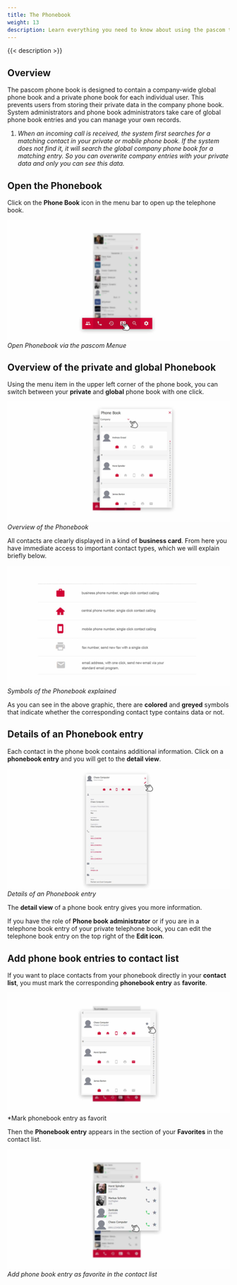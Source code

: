 ```yaml
---
title: The Phonebook
weight: 13
description: Learn everything you need to know about using the pascom telephone book
---
```


 
{{< description >}}


## Overview


The pascom phone book is designed to contain a company-wide global phone book and a private phone book for each individual user. This prevents users from storing their private data in the company phone book. System administrators and phone book administrators take care of global phone book entries and you can manage your own records. 

1. *When an incoming call is received, the system first searches for a matching contact in your private or mobile phone book. If the system does not find it, it will search the global company phone book for a matching entry. So you can overwrite company entries with your private data and only you can see this data.* 

## Open the Phonebook

Click on the **Phone Book** icon in the menu bar to open up the telephone book.

![Open the Phonebook](open_phonebook.jpg)
*Open Phonebook via the pascom Menue*
</br>

## Overview of the private and global Phonebook

Using the menu item in the upper left corner of the phone book, you can switch between your **private** and **global** phone book with one click. 


![Phonebook overview](overview_phonebook.en.jpg)
*Overview of the Phonebook*
</br>

All contacts are clearly displayed in a kind of **business card**. From here you have immediate access to important contact types, which we will explain briefly below. 

![Phonebook symbols](symbols_phonebook.en.jpg)
*Symbols of the Phonebook explained*
</br>

As you can see in the above graphic, there are **colored** and **greyed** symbols that indicate whether the corresponding contact type contains data or not. 

## Details of an Phonebook entry

Each contact in the phone book contains additional information. Click on a **phonebook entry** and you will get to the **detail view**. 

![Phonebookentry details](details_phonebook.en.jpg)
*Details of an Phonebook entry*
</br>

The **detail view** of a phone book entry gives you more information. 

If you have the role of **Phone book administrator** or if you are in a telephone book entry of your private telephone book, you can edit the telephone book entry on the top right of the **Edit icon**. 


## Add phone book entries to contact list

If you want to place contacts from your phonebook directly in your **contact list**, you must mark the corresponding **phonebook entry** as **favorite**.

![Phonebook favorit](add_favorit.jpg)
*Mark phonebook entry as favorit

Then the **Phonebook entry** appears in the section of your **Favorites** in the contact list.

![phonebook entry as a favorit in your contactlist](favorit_in_contactlist.jpg)
*Add phone book entry as favorite in the contact list*


